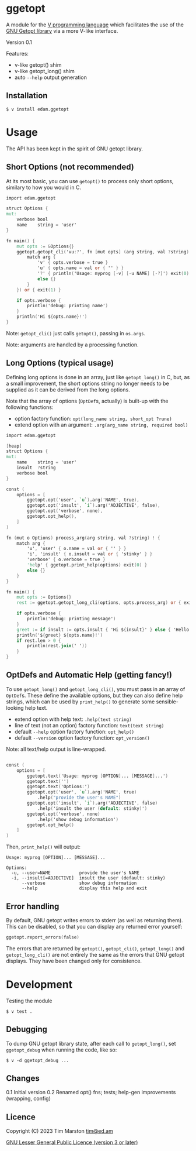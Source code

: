 ggetopt
=======

A module for the [V programming language] which facilitates the use of the
[GNU Getopt library] via a more V-like interface.

Version 0.1

Features:
- v-like getopt() shim
- v-like getopt_long() shim
- auto `--help` output generation

Installation
------------

``` Shell
$ v install edam.ggetopt
```

Usage
=====

The API has been kept in the spirit of GNU getopt library.

Short Options (not recommended)
-------------------------------

At its most basic, you can use `getopt()` to process only short options,
similary to how you would in C.

``` V
import edam.ggetopt

struct Options {
mut:
	verbose bool
	name    string = 'user'
}

fn main() {
	mut opts := &Options{}
	ggetopt.getopt_cli('vu:?', fn [mut opts] (arg string, val ?string) ! {
		match arg {
			'v' { opts.verbose = true }
			'u' { opts.name = val or { '' } }
			'?' { println('Usage: myprog [-v] [-u NAME] [-?]') exit(0) }
			else {}
		}
	}) or { exit(1) }

	if opts.verbose {
		println('debug: printing name')
	}
	println('Hi ${opts.name}!')
}
```

Note: `getopt_cli()` just calls `getopt()`, passing in `os.args`.

Note: arguments are handled by a processing function.

Long Options (typical usage)
----------------------------

Defining long options is done in an array, just like `getopt_long()` in C, but,
as a small improvement, the short options string no longer needs to be supplied
as it can be derived from the long options.

Note that the array of options (`OptDef`s, actually) is built-up with the
following functions:
* option factory function: `opt(long_name string, short_opt ?rune)`
* extend option with an argument: `.arg(arg_name string, required bool)`

``` V
import edam.ggetopt

[heap]
struct Options {
mut:
	name    string = 'user'
	insult  ?string
	verbose bool
}

const (
	options = [
		ggetopt.opt('user', `u`).arg('NAME', true),
		ggetopt.opt('insult', `i`).arg('ADJECTIVE', false),
		ggetopt.opt('verbose', none),
		ggetopt.opt_help(),
	]
)

fn (mut o Options) process_arg(arg string, val ?string) ! {
	match arg {
		'u', 'user' { o.name = val or { '' } }
		'i', 'insult' { o.insult = val or { 'stinky' } }
		'verbose' { o.verbose = true }
		'help' { ggetopt.print_help(options) exit(0) }
		else {}
	}
}

fn main() {
	mut opts := Options{}
	rest := ggetopt.getopt_long_cli(options, opts.process_arg) or { exit(1) }

	if opts.verbose {
		println('debug: printing message')
	}
	greet := if insult := opts.insult { 'Hi ${insult}' } else { 'Hello' }
	println('${greet} ${opts.name}!')
	if rest.len > 0 {
		println(rest.join(' '))
	}
}
```

OptDefs and Automatic Help (getting fancy!)
-------------------------------------------

To use `getopt_long()` and `getopt_long_cli()`, you must pass in an array of
`OptDef`s.  These define the available options, but they can also define help
strings, which can be used by `print_help()` to generate some sensible-looking
help text.

* extend option with help text: `.help(text string)`
* line of text (not an option) factory function: `text(text string)`
* default `--help` option factory function: `opt_help()`
* default `--version` option factory function: `opt_version()`

Note: all text/help output is line-wrapped.

``` V

const (
    options = [
        ggetopt.text('Usage: myprog [OPTION]... [MESSAGE]...')
        ggetopt.text('')
        ggetopt.text('Options:')
        ggetopt.opt('user', `u`).arg('NAME', true)
            .help("provide the user's NAME")
        ggetopt.opt('insult', `i`).arg('ADJECTIVE', false)
            .help('insult the user (default: stinky)')
        ggetopt.opt('verbose', none)
            .help('show debug information')
        ggetopt.opt_help()
    ]
)
```

Then, `print_help()` will output:

```
Usage: myprog [OPTION]... [MESSAGE]...

Options:
  -u, --user=NAME           provide the user's NAME
  -i, --insult[=ADJECTIVE]  insult the user (default: stinky)
      --verbose             show debug information
      --help                display this help and exit
```

Error handling
--------------

By default, GNU getopt writes errors to stderr (as well as returning them).
This can be disabled, so that you can display any returned error yourself:

``` V
ggetopt.report_errors(false)
```

The errors that are returned by `getopt()`, `getopt_cli()`, `getopt_long()` and
`getopt_long_cli()` are not entirely the same as the errors that GNU getopt
displays.  They have been changed only for consistence.

Development
===========

Testing the module

``` shell
$ v test .
```

Debugging
---------

To dump GNU getopt library state, after each call to `getopt_long()`, set
`ggetopt_debug` when running the code, like so:

``` shell
$ v -d ggetopt_debug ...
```

Changes
-------

0.1 Initial version
0.2 Renamed opt() fns; tests; help-gen improvements (wrapping, config)

Licence
-------

Copyright (C) 2023 Tim Marston <tim@ed.am>

[GNU Lesser General Public Licence (version 3 or later)](../master/LICENCE)



[V programming language]: http://vlang.io
[GNU Getopt library]: https://www.gnu.org/software/libc/manual/html_node/Getopt.html
